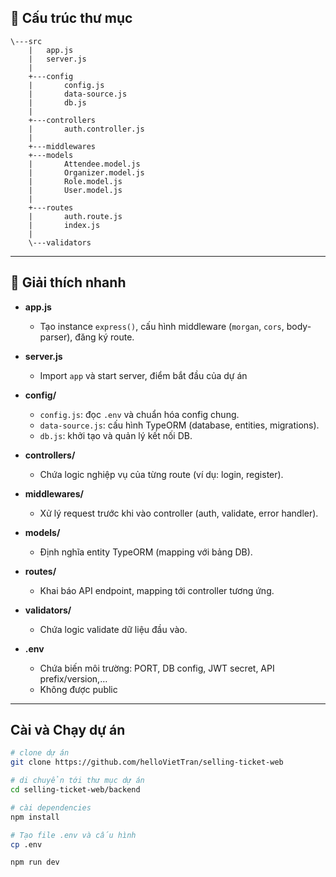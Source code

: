 ## 📂 Cấu trúc thư mục

```
\---src
    |   app.js
    |   server.js
    |
    +---config
    |       config.js
    |       data-source.js
    |       db.js
    |
    +---controllers
    |       auth.controller.js
    |
    +---middlewares
    +---models
    |       Attendee.model.js
    |       Organizer.model.js
    |       Role.model.js
    |       User.model.js
    |
    +---routes
    |       auth.route.js
    |       index.js
    |
    \---validators

```

---

## 🔑 Giải thích nhanh

- **app.js**
  - Tạo instance `express()`, cấu hình middleware (`morgan`, `cors`, body-parser), đăng ký route.

- **server.js**
  - Import `app` và start server, điểm bắt đầu của dự án

- **config/**
  - `config.js`: đọc `.env` và chuẩn hóa config chung.
  - `data-source.js`: cấu hình TypeORM (database, entities, migrations).
  - `db.js`: khởi tạo và quản lý kết nối DB.

- **controllers/**
  - Chứa logic nghiệp vụ của từng route (ví dụ: login, register).

- **middlewares/**
  - Xử lý request trước khi vào controller (auth, validate, error handler).

- **models/**
  - Định nghĩa entity TypeORM (mapping với bảng DB).

- **routes/**
  - Khai báo API endpoint, mapping tới controller tương ứng.

- **validators/**
  - Chứa logic validate dữ liệu đầu vào.

- **.env**
  - Chứa biến môi trường: PORT, DB config, JWT secret, API prefix/version,…
  - Không được public

---

## Cài và Chạy dự án

```bash
# clone dự án
git clone https://github.com/helloVietTran/selling-ticket-web

# di chuyển tới thư mục dự án
cd selling-ticket-web/backend

# cài dependencies
npm install

# Tạo file .env và cấu hình
cp .env

npm run dev

```

